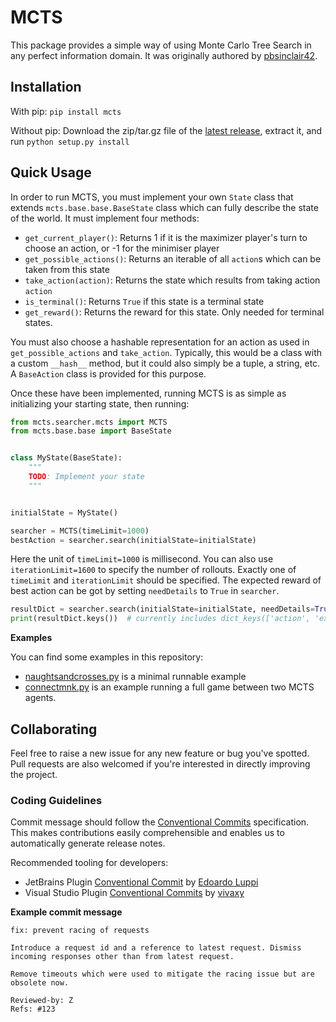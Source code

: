# MCTS

This package provides a simple way of using Monte Carlo Tree Search in any perfect information domain.
It was originally authored by [pbsinclair42](https://github.com/pbsinclair42/MCTS).

## Installation

With pip: `pip install mcts`

Without pip: Download the zip/tar.gz file of the [latest release](https://github.com/pbsinclair42/MCTS/releases),
extract it, and run `python setup.py install`

## Quick Usage

In order to run MCTS, you must implement your own `State` class that extends `mcts.base.base.BaseState` class which can
fully describe the state of the world. It must implement four methods:

- `get_current_player()`: Returns 1 if it is the maximizer player's turn to choose an action, or -1 for the minimiser
  player
- `get_possible_actions()`: Returns an iterable of all `action`s which can be taken from this state
- `take_action(action)`: Returns the state which results from taking action `action`
- `is_terminal()`: Returns `True` if this state is a terminal state
- `get_reward()`: Returns the reward for this state. Only needed for terminal states.

You must also choose a hashable representation for an action as used in `get_possible_actions` and `take_action`.
Typically, this would be a class with a custom `__hash__` method, but it could also simply be a tuple, a string, etc.
A `BaseAction` class is provided for this purpose.

Once these have been implemented, running MCTS is as simple as initializing your starting state, then running:

```python
from mcts.searcher.mcts import MCTS
from mcts.base.base import BaseState


class MyState(BaseState):
    """
    TODO: Implement your state
    """


initialState = MyState()

searcher = MCTS(timeLimit=1000)
bestAction = searcher.search(initialState=initialState)
```

Here the unit of `timeLimit=1000` is millisecond. You can also use `iterationLimit=1600` to specify the number of
rollouts. Exactly one of `timeLimit` and `iterationLimit` should be specified. The expected reward of best action can be
got by setting `needDetails` to `True` in `searcher`.

```python
resultDict = searcher.search(initialState=initialState, needDetails=True)
print(resultDict.keys())  # currently includes dict_keys(['action', 'expectedReward'])
```

**Examples**

You can find some examples in this repository:

* [naughtsandcrosses.py](mcts/example/naughtsandcrosses.py) is a minimal runnable example
* [connectmnk.py](mcts/example/connectmnk.py) is an example running a full game between two MCTS agents.

## Collaborating

Feel free to raise a new issue for any new feature or bug you've spotted. Pull requests are also welcomed if you're
interested in directly improving the project.

### Coding Guidelines

Commit message should follow the [Conventional Commits](https://www.conventionalcommits.org/en/v1.0.0/) specification.
This makes contributions easily comprehensible and enables us to automatically generate release notes.

Recommended tooling for developers:

* JetBrains Plugin [Conventional Commit](https://plugins.jetbrains.com/plugin/13389-conventional-commit)
  by [Edoardo Luppi](https://github.com/lppedd)
* Visual Studio
  Plugin [Conventional Commits](https://marketplace.visualstudio.com/items?itemName=vivaxy.vscode-conventional-commits)
  by [vivaxy](https://marketplace.visualstudio.com/publishers/vivaxy)

**Example commit message**

```
fix: prevent racing of requests

Introduce a request id and a reference to latest request. Dismiss
incoming responses other than from latest request.

Remove timeouts which were used to mitigate the racing issue but are
obsolete now.

Reviewed-by: Z
Refs: #123
```
